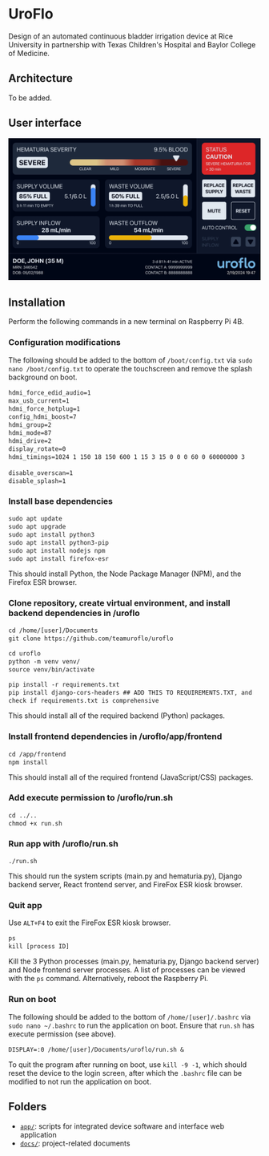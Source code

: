 # UroFlo
Design of an automated continuous bladder irrigation device at Rice University in partnership with Texas Children's Hospital and Baylor College of Medicine.

## Architecture
To be added.

## User interface
![Screenshot of the UroFlo user interface.](/docs/user_interface.jpg)

## Installation
Perform the following commands in a new terminal on Raspberry Pi 4B.

### Configuration modifications
The following should be added to the bottom of `/boot/config.txt` via `sudo nano /boot/config.txt` to operate the touchscreen and remove the splash background on boot.
```
hdmi_force_edid_audio=1
max_usb_current=1
hdmi_force_hotplug=1
config_hdmi_boost=7
hdmi_group=2
hdmi_mode=87
hdmi_drive=2
display_rotate=0
hdmi_timings=1024 1 150 18 150 600 1 15 3 15 0 0 0 60 0 60000000 3

disable_overscan=1
disable_splash=1
```

### Install base dependencies
```
sudo apt update
sudo apt upgrade
sudo apt install python3
sudo apt install python3-pip
sudo apt install nodejs npm
sudo apt install firefox-esr
```
This should install Python, the Node Package Manager (NPM), and the Firefox ESR browser.

### Clone repository, create virtual environment, and install backend dependencies in /uroflo
```
cd /home/[user]/Documents
git clone https://github.com/teamuroflo/uroflo
```
```
cd uroflo
python -m venv venv/
source venv/bin/activate
```
```
pip install -r requirements.txt
pip install django-cors-headers ## ADD THIS TO REQUIREMENTS.TXT, and check if requirements.txt is comprehensive
```
This should install all of the required backend (Python) packages.

### Install frontend dependencies in /uroflo/app/frontend
```
cd /app/frontend
npm install
```
This should install all of the required frontend (JavaScript/CSS) packages.

### Add execute permission to /uroflo/run.sh
```
cd ../..
chmod +x run.sh
```

### Run app with /uroflo/run.sh
```
./run.sh
```
This should run the system scripts (main.py and hematuria.py), Django backend server, React frontend server, and FireFox ESR kiosk browser.

### Quit app
Use `ALT+F4` to exit the FireFox ESR kiosk browser.
```
ps
kill [process ID]
```
Kill the 3 Python processes (main.py, hematuria.py, Django backend server) and Node frontend server processes. A list of processes can be viewed with the `ps` command. Alternatively, reboot the Raspberry Pi.

### Run on boot
The following should be added to the bottom of `/home/[user]/.bashrc` via `sudo nano ~/.bashrc` to run the application on boot. Ensure that `run.sh` has execute permission (see above).
```
DISPLAY=:0 /home/[user]/Documents/uroflo/run.sh &
```
To quit the program after running on boot, use `kill -9 -1`, which should reset the device to the login screen, after which the `.bashrc` file can be modified to not run the application on boot.


## Folders
- [`app/`](app/): scripts for integrated device software and interface web application
- [`docs/`](docs/): project-related documents
